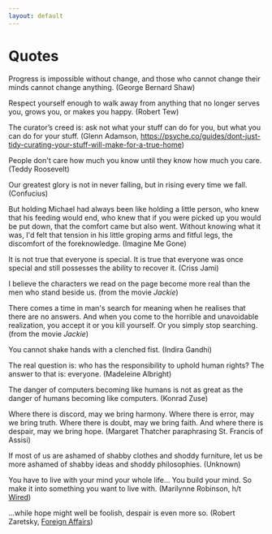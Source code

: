 ```yaml
---
layout: default
---
```


# Quotes

Progress is impossible without change, and those who cannot change their minds cannot change anything. (George Bernard Shaw)

Respect yourself enough to walk away from anything that no longer serves you, grows you, or makes you happy. (Robert Tew)

The curator’s creed is: ask not what your stuff can do for you, but what you can do for your stuff. (Glenn Adamson, https://psyche.co/guides/dont-just-tidy-curating-your-stuff-will-make-for-a-true-home)

People don't care how much you know until they know how much you care. (Teddy Roosevelt)

Our greatest glory is not in never falling, but in rising every time we fall. (Confucius)

But holding Michael had always been like holding a little person, who knew that his feeding would end, who knew that if you were picked up you would be put down, that the comfort came but also went. Without knowing what it was, I'd felt that tension in his little groping arms and fitful legs, the discomfort of the foreknowledge. (Imagine Me Gone)

It is not true that everyone is special. It is true that everyone was once special and still possesses the ability to recover it. (Criss Jami)

I believe the characters we read on the page become more real than the men who stand beside us. (from the movie *Jackie*)

There comes a time in man's search for meaning when he realises that there are no answers. And when you come to the horrible and unavoidable realization, you accept it or you kill yourself. Or you simply stop searching. (from the movie *Jackie*)

You cannot shake hands with a clenched fist. (Indira Gandhi)

The real question is: who has the responsibility to uphold human rights? The answer to that is: everyone. (Madeleine Albright)

The danger of computers becoming like humans is not as great as the danger of humans becoming like computers. (Konrad Zuse)

Where there is discord, may we bring harmony. Where there is error, may we bring truth. Where there is doubt, may we bring faith. And where there is despair, may we bring hope. (Margaret Thatcher paraphrasing St. Francis of Assisi)

If most of us are ashamed of shabby clothes and shoddy furniture, let us be more ashamed of shabby ideas and shoddy philosophies. (Unknown)

You have to live with your mind your whole life... You build your mind. So make it into something you want to live with. (Marilynne Robinson, h/t [Wired](https://www.wired.com/story/how-we-learned-to-love-pedagogical-vapor-stem/))

...while hope might well be foolish, despair is even more so. (Robert Zaretsky, [Foreign Affairs](https://www.foreignaffairs.com/articles/2019-11-01/cure-plague-decency))
